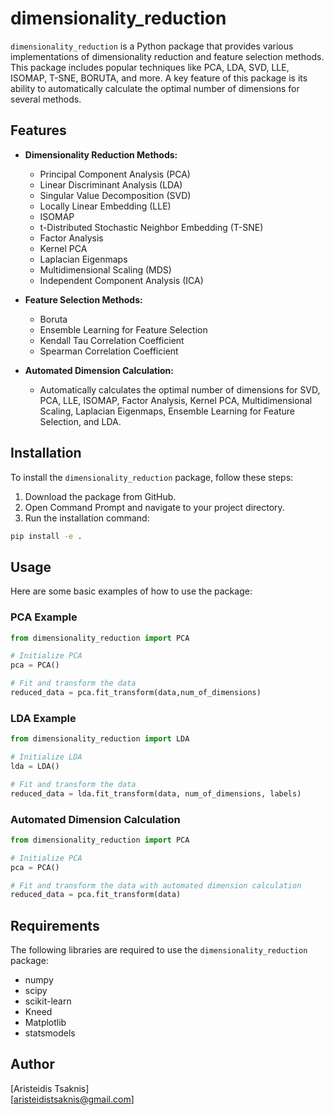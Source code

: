 
# dimensionality_reduction

`dimensionality_reduction` is a Python package that provides various implementations of dimensionality reduction and feature selection methods. This package includes popular techniques like PCA, LDA, SVD, LLE, ISOMAP, T-SNE, BORUTA, and more. A key feature of this package is its ability to automatically calculate the optimal number of dimensions for several methods.

## Features

- **Dimensionality Reduction Methods:**
  - Principal Component Analysis (PCA)
  - Linear Discriminant Analysis (LDA)
  - Singular Value Decomposition (SVD)
  - Locally Linear Embedding (LLE)
  - ISOMAP
  - t-Distributed Stochastic Neighbor Embedding (T-SNE)
  - Factor Analysis
  - Kernel PCA
  - Laplacian Eigenmaps
  - Multidimensional Scaling (MDS)
  - Independent Component Analysis (ICA)

- **Feature Selection Methods:**
  - Boruta
  - Ensemble Learning for Feature Selection
  - Kendall Tau Correlation Coefficient
  - Spearman Correlation Coefficient

- **Automated Dimension Calculation:**
  - Automatically calculates the optimal number of dimensions for SVD, PCA, LLE, ISOMAP, Factor Analysis, Kernel PCA, Multidimensional Scaling, Laplacian Eigenmaps, Ensemble Learning for Feature Selection, and LDA.

## Installation

To install the `dimensionality_reduction` package, follow these steps:

1. Download the package from GitHub.
2. Open Command Prompt and navigate to your project directory.
3. Run the installation command:

```bash
pip install -e .
```

## Usage

Here are some basic examples of how to use the package:

### PCA Example

```python
from dimensionality_reduction import PCA

# Initialize PCA
pca = PCA()

# Fit and transform the data
reduced_data = pca.fit_transform(data,num_of_dimensions)
```

### LDA Example

```python
from dimensionality_reduction import LDA

# Initialize LDA
lda = LDA()

# Fit and transform the data
reduced_data = lda.fit_transform(data, num_of_dimensions, labels)
```

### Automated Dimension Calculation

```python
from dimensionality_reduction import PCA

# Initialize PCA 
pca = PCA()

# Fit and transform the data with automated dimension calculation
reduced_data = pca.fit_transform(data)
```

## Requirements

The following libraries are required to use the `dimensionality_reduction` package:

- numpy
- scipy
- scikit-learn
- Kneed
- Matplotlib
- statsmodels


## Author

[Aristeidis Tsaknis]  
[aristeidistsaknis@gmail.com]


